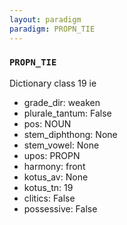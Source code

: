```yaml
---
layout: paradigm
paradigm: PROPN_TIE
---
```

### ` PROPN_TIE `

Dictionary class 19 ie
* grade_dir: weaken
* plurale_tantum: False
* pos: NOUN
* stem_diphthong: None
* stem_vowel: None
* upos: PROPN
* harmony: front
* kotus_av: None
* kotus_tn: 19
* clitics: False
* possessive: False
